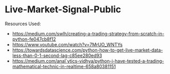 # Live-Market-Signal-Public
Resources Used:
- https://medium.com/swlh/creating-a-trading-strategy-from-scratch-in-python-fe047cb8f12
- https://www.youtube.com/watch?v=7MrUO_WNTYs
- https://towardsdatascience.com/python-how-to-get-live-market-data-less-than-0-1-second-lag-c85ee280ed93
- https://medium.com/anal`ytics-vidhya/python-i-have-tested-a-trading-mathematical-technic-in-realtime-658a80381151
